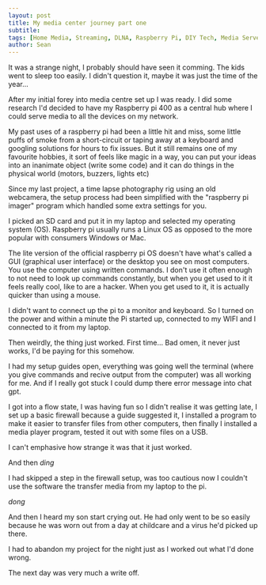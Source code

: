```yaml
---
layout: post
title: My media center journey part one
subtitle: 
tags: [Home Media, Streaming, DLNA, Raspberry Pi, DIY Tech, Media Server, Personal Project, Tech Solutions, Cord Cutting]
author: Sean
---
```


It was a strange night, I probably should have seen it comming. The kids went to
sleep too easily. I didn't question it, maybe it was just the time of the year...

After my initial forey into media centre set up I was ready. I did some research
I'd decided to have my Raspberry pi 400 as a central hub where I could serve media 
to all the devices on my network. 

My past uses of a raspberry pi had been a little hit and miss, some little puffs of smoke from a short-circuit or taping away at a keyboard and googling solutions for hours to fix issues. But it still remains one of my favourite hobbies, it sort of feels like magic in a way, you can put your ideas into an inanimate object (write some code) and it can do things in the physical world (motors, buzzers, lights etc)

Since my last project, a time lapse photography rig using an old webcamera, the setup process had been simplified with the "raspberry pi imager" program which handled some extra settings for you.

I picked an SD card and put it in my laptop and selected my operating system (OS). Raspberry pi usually runs a Linux OS as opposed to the more popular with consumers Windows or Mac.

The lite version of the official raspberry pi OS doesn't have what's called a GUI 
(graphical user interface) or the desktop you see on most computers. You use the computer using 
written commands. I don't use it often enough to not need to look up commands constantly, but when you get used to it it feels really cool, like to are a hacker. When you get used to it, it is actually quicker than using a mouse.

I didn't want to connect up the pi to a monitor and keyboard. So I turned on the power and within a minute the Pi started up, connected to my WIFI and I connected to it from my laptop. 

Then weirdly, the thing just worked. First time... Bad omen, it never
just works, I'd be paying for this somehow.

I had my setup guides open, everything was going well the terminal (where you 
give commands and recive output from the computer) was all working for me. 
And if I really got stuck I could dump there error message into chat gpt.

I got into a flow state, I was having fun so I didn't realise it was getting late, I set up a basic firewall
because a guide suggested it, I installed a program to make it easier to transfer
files from other computers, then finally I installed a media player program, tested it out with some files on a USB.

I can't emphasive how strange it was that it just worked.

And then *ding*

I had skipped a step in the firewall setup, was too cautious now I couldn't use the software the transfer media from my laptop to the pi.

*dong*

And then I heard my son start crying out. He had only went to be so easily because he was worn out from a day at childcare and a virus he'd picked up there.

I had to abandon my project for the night just as I worked out what I'd done wrong.

The next day was very much a write off.